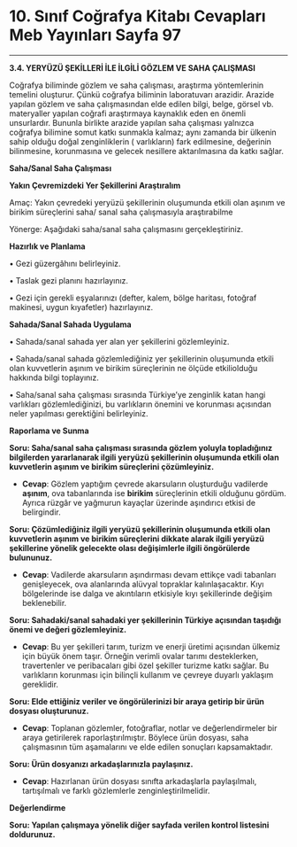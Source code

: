 # 10. Sınıf Coğrafya Kitabı Cevapları Meb Yayınları Sayfa 97

---

**3.4. YERYÜZÜ ŞEKİLLERİ İLE İLGİLİ GÖZLEM VE SAHA ÇALIŞMASI**

Coğrafya biliminde gözlem ve saha çalışması, araştırma yöntemlerinin temelini oluşturur. Çünkü coğrafya biliminin laboratuvarı arazidir. Arazide yapılan gözlem ve saha çalışmasından elde edilen bilgi, belge, görsel vb. materyaller yapılan coğrafi araştırmaya kaynaklık eden en önemli unsurlardır. Bununla birlikte arazide yapılan saha çalışması yalnızca coğrafya bilimine somut katkı sunmakla kalmaz; aynı zamanda bir ülkenin sahip olduğu doğal zenginliklerin ( varlıkların) fark edilmesine, değerinin bilinmesine, korunmasına ve gelecek nesillere aktarılmasına da katkı sağlar.

**Saha/Sanal Saha Çalışması**

**Yakın Çevremizdeki Yer Şekillerini Araştıralım**

Amaç: Yakın çevredeki yeryüzü şekillerinin oluşumunda etkili olan aşınım ve birikim süreçlerini saha/ sanal saha çalışmasıyla araştırabilme

 Yönerge: Aşağıdaki saha/sanal saha çalışmasını gerçekleştiriniz.

**Hazırlık ve Planlama**

• Gezi güzergâhını belirleyiniz.

 • Taslak gezi planını hazırlayınız.

 • Gezi için gerekli eşyalarınızı (defter, kalem, bölge haritası, fotoğraf makinesi, uygun kıyafetler) hazırlayınız.

**Sahada/Sanal Sahada Uygulama**

• Sahada/sanal sahada yer alan yer şekillerini gözlemleyiniz.

 • Sahada/sanal sahada gözlemlediğiniz yer şekillerinin oluşumunda etkili olan kuvvetlerin aşınım ve birikim süreçlerinin ne ölçüde etkiliolduğu hakkında bilgi toplayınız.

 • Saha/sanal saha çalışması sırasında Türkiye’ye zenginlik katan hangi varlıkları gözlemlediğinizi, bu varlıkların önemini ve korunması açısından neler yapılması gerektiğini belirleyiniz.

**Raporlama ve Sunma**

**Soru: Saha/sanal saha çalışması sırasında gözlem yoluyla topladığınız bilgilerden yararlanarak ilgili yeryüzü şekillerinin oluşumunda etkili olan kuvvetlerin aşınım ve birikim süreçlerini çözümleyiniz.**

-   **Cevap**: Gözlem yaptığım çevrede akarsuların oluşturduğu vadilerde **aşınım**, ova tabanlarında ise **birikim** süreçlerinin etkili olduğunu gördüm. Ayrıca rüzgâr ve yağmurun kayaçlar üzerinde aşındırıcı etkisi de belirgindir.

**Soru: Çözümlediğiniz ilgili yeryüzü şekillerinin oluşumunda etkili olan kuvvetlerin aşınım ve birikim süreçlerini dikkate alarak ilgili yeryüzü şekillerine yönelik gelecekte olası değişimlerle ilgili öngörülerde bulununuz.**

-   **Cevap**: Vadilerde akarsuların aşındırması devam ettikçe vadi tabanları genişleyecek, ova alanlarında alüvyal topraklar kalınlaşacaktır. Kıyı bölgelerinde ise dalga ve akıntıların etkisiyle kıyı şekillerinde değişim beklenebilir.

**Soru: Sahadaki/sanal sahadaki yer şekillerinin Türkiye açısından taşıdığı önemi ve değeri gözlemleyiniz.**

-   **Cevap**: Bu yer şekilleri tarım, turizm ve enerji üretimi açısından ülkemiz için büyük önem taşır. Örneğin verimli ovalar tarımı desteklerken, travertenler ve peribacaları gibi özel şekiller turizme katkı sağlar. Bu varlıkların korunması için bilinçli kullanım ve çevreye duyarlı yaklaşım gereklidir.

**Soru: Elde ettiğiniz veriler ve öngörülerinizi bir araya getirip bir ürün dosyası oluşturunuz.**

-   **Cevap**: Toplanan gözlemler, fotoğraflar, notlar ve değerlendirmeler bir araya getirilerek raporlaştırılmıştır. Böylece ürün dosyası, saha çalışmasının tüm aşamalarını ve elde edilen sonuçları kapsamaktadır.

**Soru: Ürün dosyanızı arkadaşlarınızla paylaşınız.**

-   **Cevap**: Hazırlanan ürün dosyası sınıfta arkadaşlarla paylaşılmalı, tartışılmalı ve farklı gözlemlerle zenginleştirilmelidir.

**Değerlendirme**

**Soru: Yapılan çalışmaya yönelik diğer sayfada verilen kontrol listesini doldurunuz.**